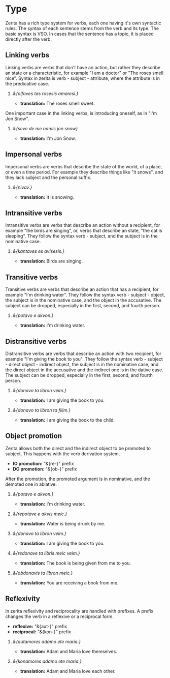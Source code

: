 # <x-trans>Type</x-trans>

<x-trans>Zerita has a rich type system for verbs, each one having it's own syntactic rules.</x-trans>
<x-trans>The syntax of each sentence stems from the verb and its type.</x-trans>
<x-trans>The basic syntax is VSO.</x-trans>
<x-trans>In cases that the sentence has a topic, it is placed directly after the verb.</x-trans>

## <x-trans>Linking verbs</x-trans>

<x-trans>Linking verbs are verbs that don't have an action, but rather they describe an state or a characteristic, for example "I am a doctor" or "The roses smell nice".</x-trans>
<x-trans>Syntax in zerita is verb - subject - attribute, where the attribute is in the predicative case.</x-trans>

1.  _&{olfaves tas rosesis amaresi.}_

    - **<x-trans>translation</x-trans>:** <x-trans>The roses smell sweet.</x-trans>

<x-trans>One important case in the linking verbs, is introducing oneself, as in "I'm Jon Snow".</x-trans>

1.  _&{seve de me namis jon snow}_

    - **<x-trans>translation</x-trans>:** <x-trans>I'm Jon Snow.</x-trans>

## <x-trans>Impersonal verbs</x-trans>

<x-trans>Impersonal verbs are verbs that describe the state of the world, of a place, or even a time period.</x-trans>
<x-trans>For example they describe things like "it snows", and they lack subject and the personal suffix.</x-trans>

1.  _&{nivav.}_

    - **<x-trans>translation</x-trans>:** <x-trans>It is snowing.</x-trans>

## <x-trans>Intransitive verbs</x-trans>

<x-trans>Intransitive verbs are verbs that describe an action without a recipient, for example "the birds are singing", or, verbs that describe an state, "the cat is sleeping".</x-trans>
<x-trans>They follow the syntax verb - subject, and the subject is in the nominative case.</x-trans>

1.  _&{kantaves es avisesis.}_

    - **<x-trans>translation</x-trans>:** <x-trans>Birds are singing.</x-trans>

## <x-trans>Transitive verbs</x-trans>

<x-trans>Transitive verbs are verbs that describe an action that has a recipient, for example "I'm drinking water".</x-trans>
<x-trans>They follow the syntax verb - subject - object, the subject is in the nominative case, and the object in the accusative.</x-trans>
<x-trans>The subject can be dropped, especially in the first, second, and fourth person.</x-trans>

1.  _&{potavo e akvon.}_

    - **<x-trans>translation</x-trans>:** <x-trans>I'm drinking water.</x-trans>

## <x-trans>Distransitive verbs</x-trans>

<x-trans>Distransitive verbs are verbs that describe an action with two recipient, for example "I'm giving the book to you".</x-trans>
<x-trans>They follow the syntax verb - subject - direct object - indirect object, the subject is in the nominative case, and the direct object in the accusative and the indirect one is in the dative case.</x-trans>
<x-trans>The subject can be dropped, especially in the first, second, and fourth person.</x-trans>

1.  _&{donavo ta libron veim.}_

    - **<x-trans>translation</x-trans>:** <x-trans>I am giving the book to you.</x-trans>

1.  _&{donavo ta libron ta filim.}_

    - **<x-trans>translation</x-trans>:** <x-trans>I am giving the book to the child.</x-trans>

## <x-trans>Object promotion</x-trans>

<x-trans>Zerita allows both the direct and the indirect object to be promoted to subject.</x-trans>
<x-trans>This happens with the verb derivation system.</x-trans>

- **<x-trans>IO promotion</x-trans>:** <x-trans>"&{re-}" prefix</x-trans>
- **<x-trans>DO promotion</x-trans>:** <x-trans>"&{ob-}" prefix</x-trans>

<x-trans>After the promotion, the promoted argument is in nominative, and the demoted one in ablative.</x-trans>

1.  _&{potavo e akvon.}_

    - **<x-trans>translation</x-trans>:** <x-trans>I'm drinking water.</x-trans>

1.  _&{repotave e akvis meic.}_

    - **<x-trans>translation</x-trans>:** <x-trans>Water is being drunk by me.</x-trans>

1.  _&{donavo ta libron veim.}_

    - **<x-trans>translation</x-trans>:** <x-trans>I am giving the book to you.</x-trans>

1.  _&{redonave ta libris meic veim.}_

    - **<x-trans>translation</x-trans>:** <x-trans>The book is being given from me to you.</x-trans>

1.  _&{obdonavis ta libron meic.}_

    - **<x-trans>translation</x-trans>:** <x-trans>You are receiving a book from me.</x-trans>

## <x-trans>Reflexivity</x-trans>

<x-trans>In zerita reflexivity and reciprocality are handled with prefixes.</x-trans>
<x-trans>A prefix changes the verb in a reflexive or a reciprocal form.</x-trans>

- **<x-trans>reflexive</x-trans>:** <x-trans>"&{aut-}" prefix</x-trans>
- **<x-trans>reciprocal</x-trans>:** <x-trans>"&{kon-}" prefix</x-trans>

1.  _&{autamores adamo ete maria.}_

    - **<x-trans>translation</x-trans>:** <x-trans>Adam and Maria love themselves.</x-trans>

1.  _&{konamores adamo ete maria.}_

    - **<x-trans>translation</x-trans>:** <x-trans>Adam and Maria love each other.</x-trans>
